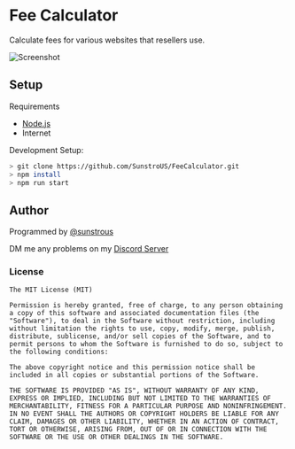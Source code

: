 # Fee Calculator
Calculate fees for various websites that resellers use.

![Screenshot](https://i.imgur.com/dDrt0t9.png)

## Setup

Requirements
- <a href="http://nodejs.org/">Node.js</a>
- Internet

Development Setup:

```sh
> git clone https://github.com/SunstroUS/FeeCalculator.git
> npm install
> npm run start
```
## Author

Programmed by <a href="https://twitter.com/sunstrous">@sunstrous</a>

DM me any problems on my <a href="https://discord.gg/Ct7ACvT">Discord Server</a>

### License

```
The MIT License (MIT)

Permission is hereby granted, free of charge, to any person obtaining a copy of this software and associated documentation files (the "Software"), to deal in the Software without restriction, including without limitation the rights to use, copy, modify, merge, publish, distribute, sublicense, and/or sell copies of the Software, and to permit persons to whom the Software is furnished to do so, subject to the following conditions:

The above copyright notice and this permission notice shall be included in all copies or substantial portions of the Software.

THE SOFTWARE IS PROVIDED "AS IS", WITHOUT WARRANTY OF ANY KIND, EXPRESS OR IMPLIED, INCLUDING BUT NOT LIMITED TO THE WARRANTIES OF MERCHANTABILITY, FITNESS FOR A PARTICULAR PURPOSE AND NONINFRINGEMENT. IN NO EVENT SHALL THE AUTHORS OR COPYRIGHT HOLDERS BE LIABLE FOR ANY CLAIM, DAMAGES OR OTHER LIABILITY, WHETHER IN AN ACTION OF CONTRACT, TORT OR OTHERWISE, ARISING FROM, OUT OF OR IN CONNECTION WITH THE SOFTWARE OR THE USE OR OTHER DEALINGS IN THE SOFTWARE.